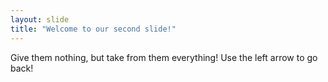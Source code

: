 ```yaml
---
layout: slide
title: "Welcome to our second slide!"
---
```

Give them nothing, but take from them everything!
Use the left arrow to go back!
